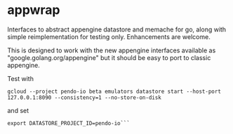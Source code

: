 # appwrap
Interfaces to abstract appengine datastore and memache for go, along with simple reimplementation for testing only. Enhancements
are welcome.

This is designed to work with the new appengine interfaces available as "google.golang.org/appengine" but it should be easy
to port to classic appengine.

Test with

```gcloud --project pendo-io beta emulators datastore start --host-port 127.0.0.1:8090 --consistency=1 --no-store-on-disk```

and set

```export DATASTORE_EMULATOR_HOST=127.0.0.1:8090
export DATASTORE_PROJECT_ID=pendo-io```
